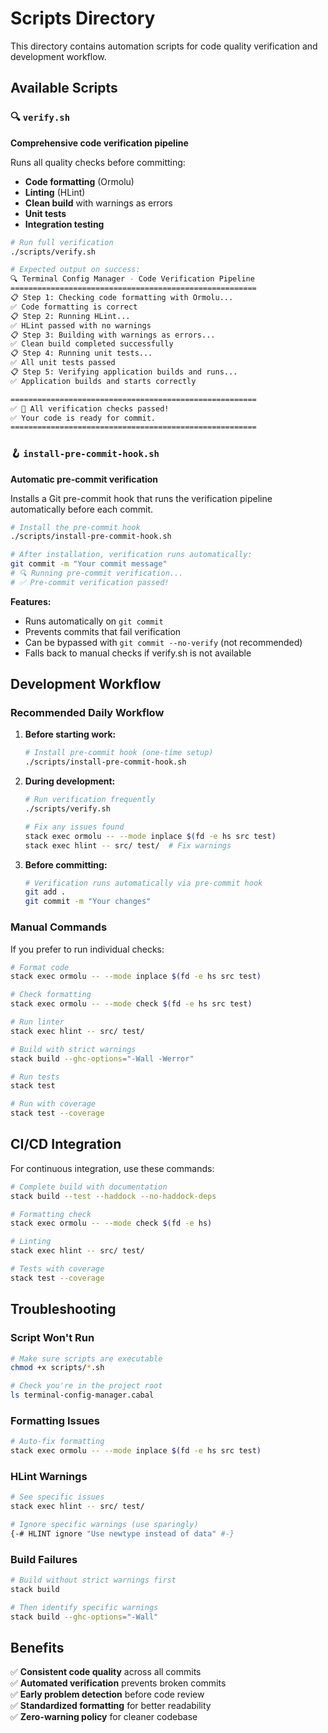 # Scripts Directory

This directory contains automation scripts for code quality verification and development workflow.

## Available Scripts

### 🔍 `verify.sh`
**Comprehensive code verification pipeline**

Runs all quality checks before committing:
- **Code formatting** (Ormolu)
- **Linting** (HLint) 
- **Clean build** with warnings as errors
- **Unit tests**
- **Integration testing**

```bash
# Run full verification
./scripts/verify.sh

# Expected output on success:
🔍 Terminal Config Manager - Code Verification Pipeline
=======================================================
📋 Step 1: Checking code formatting with Ormolu...
✅ Code formatting is correct
📋 Step 2: Running HLint...
✅ HLint passed with no warnings
📋 Step 3: Building with warnings as errors...
✅ Clean build completed successfully
📋 Step 4: Running unit tests...
✅ All unit tests passed
📋 Step 5: Verifying application builds and runs...
✅ Application builds and starts correctly

=======================================================
✅ 🎉 All verification checks passed!
✅ Your code is ready for commit.
=======================================================
```

### 🪝 `install-pre-commit-hook.sh` 
**Automatic pre-commit verification**

Installs a Git pre-commit hook that runs the verification pipeline automatically before each commit.

```bash
# Install the pre-commit hook
./scripts/install-pre-commit-hook.sh

# After installation, verification runs automatically:
git commit -m "Your commit message"
# 🔍 Running pre-commit verification...
# ✅ Pre-commit verification passed!
```

**Features:**
- Runs automatically on `git commit`
- Prevents commits that fail verification
- Can be bypassed with `git commit --no-verify` (not recommended)
- Falls back to manual checks if verify.sh is not available

## Development Workflow

### Recommended Daily Workflow

1. **Before starting work:**
   ```bash
   # Install pre-commit hook (one-time setup)
   ./scripts/install-pre-commit-hook.sh
   ```

2. **During development:**
   ```bash
   # Run verification frequently
   ./scripts/verify.sh
   
   # Fix any issues found
   stack exec ormolu -- --mode inplace $(fd -e hs src test)
   stack exec hlint -- src/ test/  # Fix warnings
   ```

3. **Before committing:**
   ```bash
   # Verification runs automatically via pre-commit hook
   git add .
   git commit -m "Your changes"
   ```

### Manual Commands

If you prefer to run individual checks:

```bash
# Format code
stack exec ormolu -- --mode inplace $(fd -e hs src test)

# Check formatting
stack exec ormolu -- --mode check $(fd -e hs src test)

# Run linter
stack exec hlint -- src/ test/

# Build with strict warnings
stack build --ghc-options="-Wall -Werror"

# Run tests
stack test

# Run with coverage
stack test --coverage
```

## CI/CD Integration

For continuous integration, use these commands:

```bash
# Complete build with documentation
stack build --test --haddock --no-haddock-deps

# Formatting check
stack exec ormolu -- --mode check $(fd -e hs)

# Linting
stack exec hlint -- src/ test/

# Tests with coverage
stack test --coverage
```

## Troubleshooting

### Script Won't Run
```bash
# Make sure scripts are executable
chmod +x scripts/*.sh

# Check you're in the project root
ls terminal-config-manager.cabal
```

### Formatting Issues
```bash
# Auto-fix formatting
stack exec ormolu -- --mode inplace $(fd -e hs src test)
```

### HLint Warnings
```bash
# See specific issues
stack exec hlint -- src/ test/

# Ignore specific warnings (use sparingly)
{-# HLINT ignore "Use newtype instead of data" #-}
```

### Build Failures
```bash
# Build without strict warnings first
stack build

# Then identify specific warnings
stack build --ghc-options="-Wall"
```

## Benefits

✅ **Consistent code quality** across all commits  
✅ **Automated verification** prevents broken commits  
✅ **Early problem detection** before code review  
✅ **Standardized formatting** for better readability  
✅ **Zero-warning policy** for cleaner codebase 